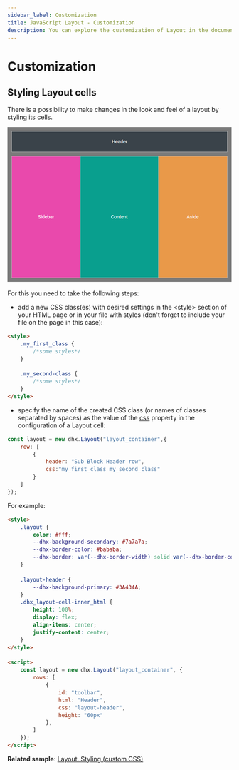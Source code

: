 ```yaml
---
sidebar_label: Customization
title: JavaScript Layout - Customization 
description: You can explore the customization of Layout in the documentation of the DHTMLX JavaScript UI library. Browse developer guides and API reference, try out code examples and live demos, and download a free 30-day evaluation version of DHTMLX Suite 7.
---
```


# Customization

## Styling Layout cells

There is a possibility to make changes in the look and feel of a layout by styling its cells. 

![](../assets/layout/custom_css.png)

For this you need to take the following steps:

- add a new CSS class(es) with desired settings in the &lt;style&gt; section of your HTML page or in your file with styles (don't forget to include your file on the page in this case):

~~~html
<style>
	.my_first_class {
		/*some styles*/
	}
    
    .my_second-class {
		/*some styles*/
	}
</style>
~~~

- specify the name of the created CSS class (or names of classes separated by spaces) as the value of the [css](layout/api/cell/layout_cell_css_config.md) property in the configuration of a Layout cell:

~~~js
const layout = new dhx.Layout("layout_container",{
    row: [
		{
			header: "Sub Block Header row",
			css:"my_first_class my_second_class"
		}
    ]    
});
~~~

For example:

~~~html
<style>
	.layout {
		color: #fff;
		--dhx-background-secondary: #7a7a7a;
		--dhx-border-color: #bababa;
		--dhx-border: var(--dhx-border-width) solid var(--dhx-border-color);
	}

	.layout-header {
		--dhx-background-primary: #3A434A;
	}
	.dhx_layout-cell-inner_html {
		height: 100%;
		display: flex;
		align-items: center;
		justify-content: center;
	}
</style>

<script>
	const layout = new dhx.Layout("layout_container", {
		rows: [
	    	{
	            id: "toolbar",
	            html: "Header",
	            css: "layout-header",
	            height: "60px"
	        },
		]
	});
</script>
~~~

**Related sample**: [Layout. Styling (custom CSS)](https://snippet.dhtmlx.com/pwxmf0lx)
